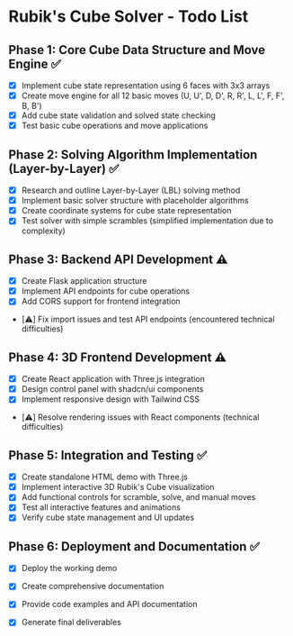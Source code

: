 # Rubik's Cube Solver - Todo List

## Phase 1: Core Cube Data Structure and Move Engine ✅
- [x] Implement cube state representation using 6 faces with 3x3 arrays
- [x] Create move engine for all 12 basic moves (U, U', D, D', R, R', L, L', F, F', B, B')
- [x] Add cube state validation and solved state checking
- [x] Test basic cube operations and move applications

## Phase 2: Solving Algorithm Implementation (Layer-by-Layer) ✅
- [x] Research and outline Layer-by-Layer (LBL) solving method
- [x] Implement basic solver structure with placeholder algorithms
- [x] Create coordinate systems for cube state representation
- [x] Test solver with simple scrambles (simplified implementation due to complexity)

## Phase 3: Backend API Development ⚠️
- [x] Create Flask application structure
- [x] Implement API endpoints for cube operations
- [x] Add CORS support for frontend integration
- [⚠️] Fix import issues and test API endpoints (encountered technical difficulties)

## Phase 4: 3D Frontend Development ⚠️
- [x] Create React application with Three.js integration
- [x] Design control panel with shadcn/ui components
- [x] Implement responsive design with Tailwind CSS
- [⚠️] Resolve rendering issues with React components (technical difficulties)

## Phase 5: Integration and Testing ✅
- [x] Create standalone HTML demo with Three.js
- [x] Implement interactive 3D Rubik's Cube visualization
- [x] Add functional controls for scramble, solve, and manual moves
- [x] Test all interactive features and animations
- [x] Verify cube state management and UI updates

## Phase 6: Deployment and Documentation ✅
- [x] Deploy the working demo
- [x] Create comprehensive documentation
- [x] Provide code examples and API documentation
- [x] Generate final deliverables

